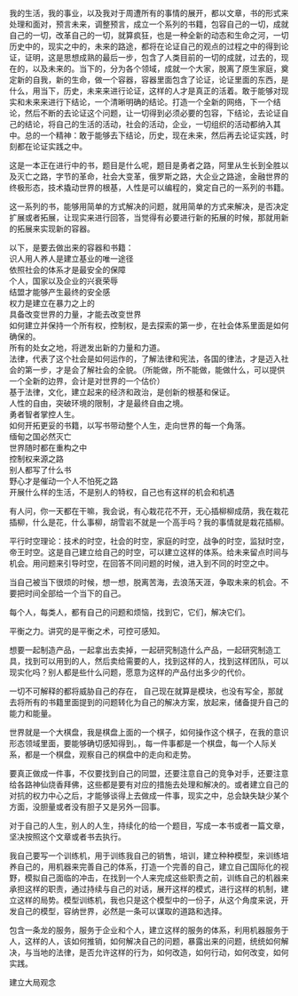 我的生活，我的事业，以及我对于周遭所有的事情的展开，都以文章，书的形式来处理和面对，预言未来，调整预言，成立一个系列的书籍，包容自己的一切，成就自己的一切，改革自己的一切，就算疯狂，也是一种全新的动态和生命之河，一切历史中的，现实之中的，未来的路途，都将在论证自己的观点的过程之中的得到论证，证明，这是思想成熟的最后一步，包含了人类目前的一切的成就，过去的，现在的，以及未来的。当下的，分为各个领域，成就一个大家，脱离了原生家庭，奠定新的自我，新的生命，做一个容器，容器里面包含了论证，论证里面的东西，是什么，用当下，历史，未来来进行论证，这样的人才是真正的活着。敢于能够对现实和未来来进行下结论，一个清晰明确的结论。打造一个全新的网络，下一个结论，然后不断的去论证这个问题，让一切得到必须必要的包容，下结论，去论证自己的结论，将自己的生活的活动，社会的活动，企业，一切组织的活动都纳入其中。总的一个精神：敢于能够去下结论，历史，现在未来，然后再去论证实践，时刻都在论证实践之中。

这是一本正在进行中的书，题目是什么呢，题目是勇者之路，阿里从生长到全胜以及灭亡之路，字节的革命，社会大变革，俄罗斯之路，大企业之路途，金融世界的终极形态，技术撬动世界的根基，人性是可以编程的，奠定自己的一系列的书籍。

这一系列的书，能够用简单的方式解决的问题，就用简单的方式来解决，是否决定扩展或者拓展，让现实来进行回答，当觉得有必要进行新的拓展的时候，那就用新的拓展来实现新的容器。

以下，是要去做出来的容器和书籍：    
识人用人养人是建立基业的唯一途径     
依照社会的体系才是最安全的保障    
个人，国家以及企业的兴衰荣辱     
结盟才能够产生最终的安全感    
权力是建立在暴力之上的    
具备改变世界的力量，才能去改变世界    
如何建立并保持一个所有权，控制权，是去探索的第一步，在社会体系里面是如何确保的。    
所有的处女之地，将迸发出新的力量和力道。     
法律，代表了这个社会是如何运作的，了解法律和宪法，各国的律法，才是迈入社会的第一步，才是会了解社会的全貌。（所能做，所不能做，能做什么，可以提供一个全新的边界，会计是对世界的一个估价）     
基于法律，文化，建立起来的经济和政治，是创新的根基和保证。     
人性的自由，突破环境的限制，才是最终自由之境。    
勇者智者掌控人生。    
如何开拓更妥的书籍，以写书带动整个人生，走向世界的每一个角落。     
缅甸之国必然灭亡     
世界随时都在重构之中     
控制权来源之路     
别人都写了什么书     
野心才是催动一个人不怕死之路     
开展什么样的生活，不是别人的特权，自己也有这样的机会和机遇      



有人问，你一天都在干嘛，我会说，有心栽花花不开，无心插柳柳成荫，我在栽花插柳，什么是花，什么事柳，胡雪岩不就是一个高手吗？我的事情就是栽花插柳。

平行时空理论：技术的时空，社会的时空，家庭的时空，战争的时空，监狱时空，帝王时空。这是自己建立给自己的时空，可以建立这样的体系。给未来留点时间与机会。用问题来引导时空，在回答不同问题的时候，进入到不同的时空之中。    


当自己被当下很烦的时候，想一想，脱离苦海，去浪荡天涯，争取未来的机会。不要把时间全部给一个当下的自己。

每个人，每类人，都有自己的问题和烦恼，找到它，它们，解决它们。      

平衡之力。讲究的是平衡之术，可控可感知。      

想要一起制造产品，一起拿出去卖掉，一起研究制造什么产品，一起研究制造工具，找到可以用到的人，然后卖给需要的人，找到这样的人，找到这样团队，可以现实化吗？别人都是些什么问题，愿意为这样的产品付出多少的代价。     

一切不可解释的都将威胁自己的存在，   自己现在就算是模块，也没有写全，那就去将所有的书籍里面提到的问题转化为自己的解决方案，放起来，储备提升自己的能力和能量。    


世界就是一个大棋盘，我是棋盘上面的一个棋子，如何操作这个棋子，在我的意识形态领域里面，要能够确切感知得到。，每一件事都是一个棋盘，每一个人际关系，都是一个棋盘，观察自己的棋盘中的走向和走势。

要真正做成一件事，不仅要找到自己的同盟，还要注意自己的竞争对手，还要注意给各路神仙烧香拜佛，这些都是要有对应的措施去处理和解决的。或者建立自己的对抗的权力中心之后，才能够谈得上去做成一件事，现实之中，总会缺失缺少某个方面，没胆量或者没有胆子又是另外一回事。      

对于自己的人生，别人的人生，持续化的给一个题目，写成一本书或者一篇文章，坚决按照这个文章或者书去执行。  


我自己要写一个训练机，用于训练我自己的销售，培训，建立种种模型，来训练培养自己的，用机器来完善自己的体系，打造一个完善的自己，建立自己国际化的视野，模拟自己面临的冲击，在找到一个人来完成这些职责之前，训练自己的机器来承担这样的职责，通过持续与自己的对话，展开这样的模式，进行这样的机制，建立这样的局势。模型训练机，我也只是这个模型中的一份子，从这个角度来说，开发自己的模型，容纳世界，必然是一条可以谋取的道路和选择。     

包含一条龙的服务，服务于企业和个人，建立这样的服务的体系，利用机器服务于人，这样的人，该如何推销，如何解决自己的问题，暴露出来的问题，统统如何解决，与当地的法律，是否允许这样的行为，如何改造，如何行动，如何改变，如何实践。    

建立大局观念